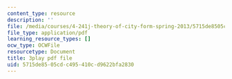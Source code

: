 ```yaml
---
content_type: resource
description: ''
file: /media/courses/4-241j-theory-of-city-form-spring-2013/5715de8505cdc495410cd9622bfa2830_oBKDFgLoR9o.pdf
file_type: application/pdf
learning_resource_types: []
ocw_type: OCWFile
resourcetype: Document
title: 3play pdf file
uid: 5715de85-05cd-c495-410c-d9622bfa2830
---
```


